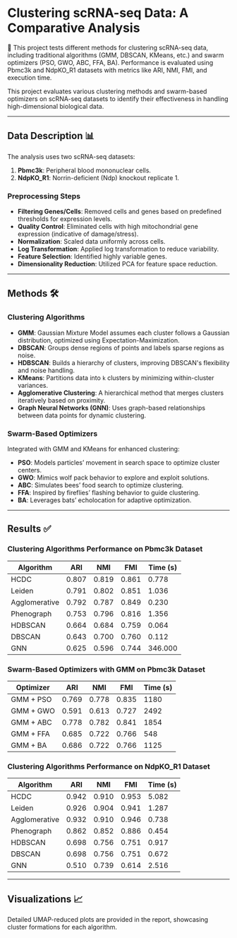 # Clustering scRNA-seq Data: A Comparative Analysis

🧬 This project tests different methods for clustering scRNA-seq data, including traditional algorithms (GMM, DBSCAN, KMeans, etc.) and swarm optimizers (PSO, GWO, ABC, FFA, BA). Performance is evaluated using Pbmc3k and NdpKO_R1 datasets with metrics like ARI, NMI, FMI, and execution time.

This project evaluates various clustering methods and swarm-based optimizers on scRNA-seq datasets to identify their effectiveness in handling high-dimensional biological data.

---

## Data Description 📊

The analysis uses two scRNA-seq datasets:
1. **Pbmc3k**: Peripheral blood mononuclear cells.
2. **NdpKO_R1**: Norrin-deficient (Ndp) knockout replicate 1.

### Preprocessing Steps
- **Filtering Genes/Cells**: Removed cells and genes based on predefined thresholds for expression levels.
- **Quality Control**: Eliminated cells with high mitochondrial gene expression (indicative of damage/stress).
- **Normalization**: Scaled data uniformly across cells.
- **Log Transformation**: Applied log transformation to reduce variability.
- **Feature Selection**: Identified highly variable genes.
- **Dimensionality Reduction**: Utilized PCA for feature space reduction.

---

## Methods 🛠️

### Clustering Algorithms
- **GMM**: Gaussian Mixture Model assumes each cluster follows a Gaussian distribution, optimized using Expectation-Maximization.
- **DBSCAN**: Groups dense regions of points and labels sparse regions as noise.
- **HDBSCAN**: Builds a hierarchy of clusters, improving DBSCAN's flexibility and noise handling.
- **KMeans**: Partitions data into `k` clusters by minimizing within-cluster variances.
- **Agglomerative Clustering**: A hierarchical method that merges clusters iteratively based on proximity.
- **Graph Neural Networks (GNN)**: Uses graph-based relationships between data points for dynamic clustering.

### Swarm-Based Optimizers
Integrated with GMM and KMeans for enhanced clustering:
- **PSO**: Models particles’ movement in search space to optimize cluster centers.
- **GWO**: Mimics wolf pack behavior to explore and exploit solutions.
- **ABC**: Simulates bees’ food search to optimize clustering.
- **FFA**: Inspired by fireflies’ flashing behavior to guide clustering.
- **BA**: Leverages bats’ echolocation for adaptive optimization.

---

## Results ✅

### Clustering Algorithms Performance on Pbmc3k Dataset
| Algorithm       | ARI   | NMI   | FMI   | Time (s) |
|------------------|-------|-------|-------|----------|
| HCDC            | 0.807 | 0.819 | 0.861 | 0.778    |
| Leiden          | 0.791 | 0.802 | 0.851 | 1.036    |
| Agglomerative   | 0.792 | 0.787 | 0.849 | 0.230    |
| Phenograph      | 0.753 | 0.796 | 0.816 | 1.356    |
| HDBSCAN         | 0.664 | 0.684 | 0.759 | 0.064    |
| DBSCAN          | 0.643 | 0.700 | 0.760 | 0.112    |
| GNN             | 0.625 | 0.596 | 0.744 | 346.000  |

### Swarm-Based Optimizers with GMM on Pbmc3k Dataset
| Optimizer        | ARI   | NMI   | FMI   | Time (s) |
|------------------|-------|-------|-------|----------|
| GMM + PSO       | 0.769 | 0.778 | 0.835 | 1180     |
| GMM + GWO       | 0.591 | 0.613 | 0.727 | 2492     |
| GMM + ABC       | 0.778 | 0.782 | 0.841 | 1854     |
| GMM + FFA       | 0.685 | 0.722 | 0.766 | 548      |
| GMM + BA        | 0.686 | 0.722 | 0.766 | 1125     |

### Clustering Algorithms Performance on NdpKO_R1 Dataset
| Algorithm       | ARI   | NMI   | FMI   | Time (s) |
|------------------|-------|-------|-------|----------|
| HCDC            | 0.942 | 0.910 | 0.953 | 5.082    |
| Leiden          | 0.926 | 0.904 | 0.941 | 1.287    |
| Agglomerative   | 0.932 | 0.910 | 0.946 | 0.738    |
| Phenograph      | 0.862 | 0.852 | 0.886 | 0.454    |
| HDBSCAN         | 0.698 | 0.756 | 0.751 | 0.917    |
| DBSCAN          | 0.698 | 0.756 | 0.751 | 0.672    |
| GNN             | 0.510 | 0.739 | 0.614 | 2.516    |

---

## Visualizations 📈
Detailed UMAP-reduced plots are provided in the report, showcasing cluster formations for each algorithm.

